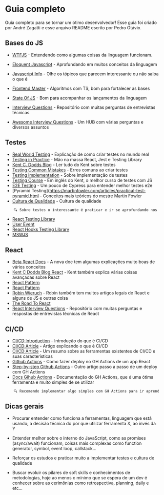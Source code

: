 
# Guia completo

Guia completo para se tornar um ótimo desenvolvedor! Esse guia foi criado por André Zagatti e esse arquivo README escrito por Pedro Otávio.


## Bases do JS


- [WTFJS](https://github.com/denysdovhan/wtfjs) - Entendendo como algumas coisas da linguagem funcionam.

- [Eloquent Javascript](https://eloquentjavascript.net/) - Aprofundando em muitos conceitos da linguagem

- [Javascript Info](https://javascript.info/) - Olhe os tópicos que parecem interessante ou não saiba o que é

- [Frontend Master](https://frontendmasters.com/courses/algorithms/) - Algoritmos com TS, bom para fortalecer as bases

- [State Of JS](https://stateofjs.com/en-us/) - Bom para acompanhar os lançamentos da linguagem

- [Interview Questions](https://github.com/sudheerj/javascript-interview-questions) - Repositório com muitas perguntas de entrevistas técnicas

- [Awesome Interview Questions](https://github.com/DopplerHQ/awesome-interview-questions) - Um HUB com várias perguntas e diversos assuntos 

## Testes

- [Real World Testing](https://www.youtube.com/watch?v=9BALQ2_j3jc) - Explicação de como criar testes no mundo real
- [Testing in Practice](https://www.youtube.com/watch?v=edXudaVB0Bg) - Mão na massa React, Jest e Testing Library
- [Kent C. Dodds Blog](https://kentcdodds.com/blog?q=testing) - Ler tudo do Kent sobre testes
- [Testing Common Mistakes](https://kentcdodds.com/blog/common-mistakes-with-react-testing-library) - Erros comuns ao criar testes
- [Testing implementation](https://kentcdodds.com/blog/testing-implementation-details) - Sobre implementação de testes
- [Testing Course](https://testingjavascript.com/) - Em inglês do Kent, o melhor curso de testes com JS
- [E2E Testing](https://www.youtube.com/playlist?list=PLnUo-Rbc3jjztMO4K8b-px4NE-630VNKY) - Um pouco de Cypress para entender melhor testes e2e
- [Pyramid Testing](https://martinfowler.com/articles/practical-test-pyramid.html - Conceitos mais teóricos do mestre Martin Fowler
- [Cultura de Qualidade](https://blog.onedaytesting.com.br/cultura-da-qualidade/) - Cultura de qualidade

```bash
    🔍 Sobre testes o interessante é praticar e ir se aprofundando nos conceitos, ir pesquisando como resolver algum erro, como fazer o mock de alguma biblioteca,         como teste um componente complexo e coisas do tipo, algumas libs interessante para se adicionar num projeto e aprender:
```

- [React Testing Library](https://github.com/testing-library/react-testing-library)
- [User Event](https://github.com/testing-library/user-event)
- [React Hooks Testing Library](https://github.com/testing-library/react-hooks-testing-library)
- [MSWJS](https://mswjs.io/)


## React

- [Beta React Docs](https://beta.reactjs.org/) - A nova doc tem algumas explicações muito boas de vários conceitos
- [Kent C Dodds Blog React](https://kentcdodds.com/blog?q=react) - Kent também explica várias coisas avançadas sobre React
- [React Pattern](https://kentcdodds.com/blog/compound-components-with-react-hooks)
- [React Pattern](https://kentcdodds.com/blog/updated-advanced-react-component-patterns)
- [Robin Wieruch](https://www.robinwieruch.de/blog/) - Robin também tem muitos artigos legais de React e alguns de JS e outras coisa
- [The Road To React](https://www.amazon.com.br/Road-Learn-React-Pragmatic-React-Js/dp/172004399X)
- [React Interview Questions](https://github.com/sudheerj/reactjs-interview-questions) - Repositório com muitas perguntas e respostas de entrevistas técnicas de React

## CI/CD

- [CI/CD Introduction](https://www.youtube.com/watch?v=IKjcdYQvcDo) - Introdução do que é CI/CD
- [CI/CD Article](https://www.redhat.com/pt-br/topics/devops/what-is-ci-cd) - Artigo explicando o que é CI/CD
- [CI/CD Article](https://katalon.com/resources-center/blog/ci-cd-tools) - Um resumo sobre as ferramentas existentes de CI/CD e suas características
- [Github Actions](https://dev.to/dyarleniber/setting-up-a-ci-cd-workflow-on-github-actions-for-a-react-app-with-github-pages-and-codecov-4hnp) - Como fazer deploy no GH Actions de um app React
- [Step-by-step Github Actions](https://blog.logrocket.com/ci-cd-pipelines-react-github-actions-heroku/) - Outro artigo passo a passo de um deploy com GH Actions
- [Docs Gihub Actions](https://docs.github.com/en/actions) - Documentação do GH Actions, que é uma ótima ferramenta e muito simples de se utilizar

```bash
    🔍 Recomendo implementar algo simples com GH Actions para ir aprendendo como funciona na prática.
```


## Dicas gerais

- Procurar entender como funciona a ferramentas, linguagem que está usando, a decisão técnica do por que utilizar ferramenta X, ao invés da Y

- Entender melhor sobre o interno do JavaScript, como as promises (async/await) funcionam, coisas mais complexas como function generator, symbol, event loop, callstack...

- Reforçar os estudos e praticar muito a implementar testes e cultura de qualidade

- Buscar evoluir os pilares de soft skills e conhecimentos de metodologias, hoje ao menos o mínimo que se espera de um dev é conhecer sobre as cerimônias como retrospectiva, planning, daily e etc...
